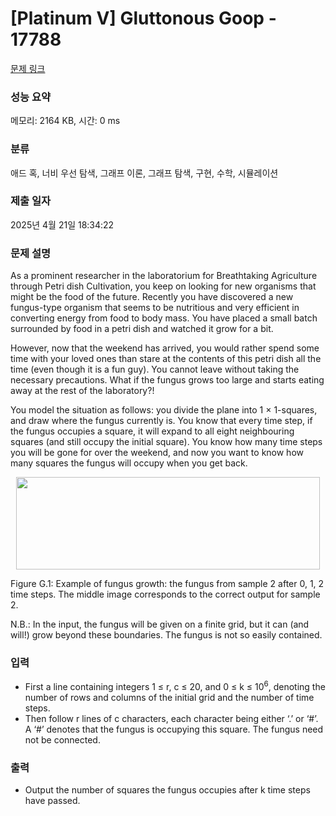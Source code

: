 # [Platinum V] Gluttonous Goop - 17788 

[문제 링크](https://www.acmicpc.net/problem/17788) 

### 성능 요약

메모리: 2164 KB, 시간: 0 ms

### 분류

애드 혹, 너비 우선 탐색, 그래프 이론, 그래프 탐색, 구현, 수학, 시뮬레이션

### 제출 일자

2025년 4월 21일 18:34:22

### 문제 설명

<p>As a prominent researcher in the laboratorium for Breathtaking Agriculture through Petri dish Cultivation, you keep on looking for new organisms that might be the food of the future. Recently you have discovered a new fungus-type organism that seems to be nutritious and very efficient in converting energy from food to body mass. You have placed a small batch surrounded by food in a petri dish and watched it grow for a bit.</p>

<p>However, now that the weekend has arrived, you would rather spend some time with your loved ones than stare at the contents of this petri dish all the time (even though it is a fun guy). You cannot leave without taking the necessary precautions. What if the fungus grows too large and starts eating away at the rest of the laboratory?!</p>

<p>You model the situation as follows: you divide the plane into 1 × 1-squares, and draw where the fungus currently is. You know that every time step, if the fungus occupies a square, it will expand to all eight neighbouring squares (and still occupy the initial square). You know how many time steps you will be gone for over the weekend, and now you want to know how many squares the fungus will occupy when you get back.</p>

<p style="text-align: center;"><img alt="" src="https://upload.acmicpc.net/f2888288-07de-437a-900e-d43887a8f488/-/preview/" style="width: 486px; height: 148px;"></p>

<p>Figure G.1: Example of fungus growth: the fungus from sample 2 after 0, 1, 2 time steps. The middle image corresponds to the correct output for sample 2.</p>

<p>N.B.: In the input, the fungus will be given on a finite grid, but it can (and will!) grow beyond these boundaries. The fungus is not so easily contained.</p>

### 입력 

 <ul>
	<li>First a line containing integers 1 ≤ r, c ≤ 20, and 0 ≤ k ≤ 10<sup>6</sup>, denoting the number of rows and columns of the initial grid and the number of time steps.</li>
	<li>Then follow r lines of c characters, each character being either ‘.’ or ‘#’. A ‘#’ denotes that the fungus is occupying this square. The fungus need not be connected.</li>
</ul>

### 출력 

 <ul>
	<li>Output the number of squares the fungus occupies after k time steps have passed.</li>
</ul>

